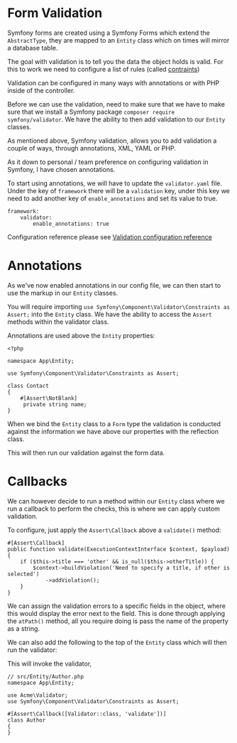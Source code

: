 # Form Validation

Symfony forms are created using a Symfony Forms which extend the `AbstractType`, they are
mapped to an `Entity` class which on times will mirror a database table.

The goal with validation is to tell you the data the object holds is valid. For this to
work we need to configure a list of rules
(called <a href="https://symfony.com/doc/current/validation.html#validation-constraints">contraints</a>)

Validation can be configured in many ways with annotations or with PHP inside of the
controller.

Before we can use the validation, need to make sure that we have to make sure that we install a Symfony package
`composer require symfony/validator`. We have the ability to then add validation to our `Entity` classes.

As mentioned above, Symfony validation, allows you to add validation a couple of ways, through
annotations, XML, YAML or PHP.

As it down to personal / team preference on configuring validation in Symfony, I have chosen
annotations.

To start using annotations, we will have to update the `validator.yaml` file. Under the key
of `framework` there will be a `validation` key, under this key we need to add another key
of `enable_annotations` and set its value to true.

```
framework:
    validator:
        enable_annotations: true
```

Configuration reference please see <a href="https://symfony.com/doc/current/reference/configuration/framework.html#reference-validation">Validation configuration reference</a>

# Annotations

As we've now enabled annotations in our config file, we can then start to use the markup in
our `Entity` classes.

You will require importing `use Symfony\Component\Validator\Constraints as Assert;` into the `Entity` class.
We have the ability to access the `Assert` methods within the validator class.

Annotations are used above the `Entity` properties:

```
<?php

namespace App\Entity;

use Symfony\Component\Validator\Constraints as Assert;

class Contact
{
    #[Assert\NotBlank]
     private string name;
} 
```

When we bind the `Entity` class to a `Form` type the validation is conducted against the
information we have above our properties with the reflection class.

This will then run our validation against the form data.

# Callbacks

We can however decide to run a method within our `Entity` class where we run a callback to
perform the checks, this is where we can apply custom validation.

To configure, just apply the `Assert\Callback` above a `validate()` method:

```
#[Assert\Callback]
public function validate(ExecutionContextInterface $context, $payload)
{
    if ($this->title === 'other' && is_null($this->otherTitle)) {
        $context->buildViolation('Need to specify a title, if other is selected')
            ->addViolation();
    }
}
```

We can assign the validation errors to a specific fields in the object, where this would
display the error next to the field. This is done through applying the `atPath()` method,
all you require doing is pass the name of the property as a string.

We can also add the following to the top of the `Entity` class which will then run the validator:

This will invoke the validator,

```
// src/Entity/Author.php
namespace App\Entity;

use Acme\Validator;
use Symfony\Component\Validator\Constraints as Assert;

#[Assert\Callback([Validator::class, 'validate'])]
class Author
{
}

```




